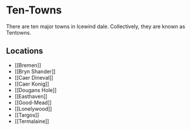 # Ten-Towns
There are ten major towns in Icewind dale. Collectively, they are known as Tentowns.

## Locations
- [[Bremen]]
- [[Bryn Shander]]
- [[Caer Dineval]]
- [[Caer Konig]]
- [[Dougans Hole]]
- [[Easthaven]]
- [[Good-Mead]]
- [[Lonelywood]]
- [[Targos]]
- [[Termalaine]]

